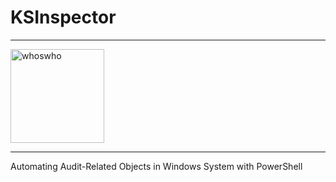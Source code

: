# KSInspector

---

<img width="150" height="150" alt="whoswho" src="[https://github.com/samphoerna/Whos-who/assets/139729508/9998ec6b-7de8-4249-a868-d105ae174d01](https://static.wikia.nocookie.net/onepiece/images/7/71/Gura_Gura_Island_Quake.png/revision/latest?cb=20150709004638)https://static.wikia.nocookie.net/onepiece/images/7/71/Gura_Gura_Island_Quake.png/revision/latest?cb=20150709004638">

---

Automating Audit-Related Objects in Windows System with PowerShell
